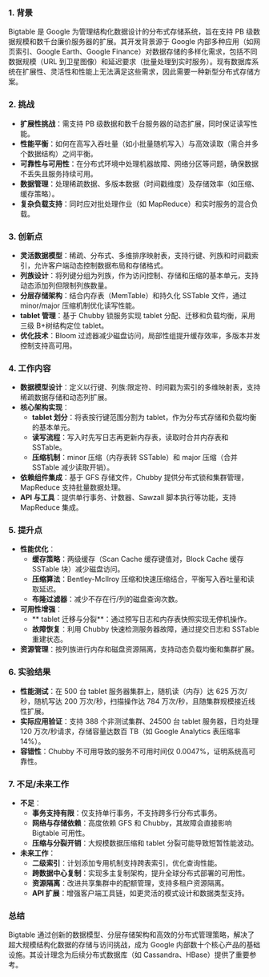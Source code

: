 ### 1. 背景

Bigtable 是 Google 为管理结构化数据设计的分布式存储系统，旨在支持 PB 级数据规模和数千台廉价服务器的扩展。其开发背景源于 Google 内部多种应用（如网页索引、Google Earth、Google Finance）对数据存储的多样化需求，包括不同数据规模（URL 到卫星图像）和延迟要求（批量处理到实时服务）。现有数据库系统在扩展性、灵活性和性能上无法满足这些需求，因此需要一种新型分布式存储方案。

### 2. 挑战

- **扩展性挑战**：需支持 PB 级数据和数千台服务器的动态扩展，同时保证读写性能。
- **性能平衡**：如何在高写入吞吐量（如小批量随机写入）与高效读取（需合并多个数据结构）之间平衡。
- **可靠性与可用性**：在分布式环境中处理机器故障、网络分区等问题，确保数据不丢失且服务持续可用。
- **数据管理**：处理稀疏数据、多版本数据（时间戳维度）及存储效率（如压缩、缓存策略）。
- **复杂负载支持**：同时应对批处理作业（如 MapReduce）和实时服务的混合负载。

### 3. 创新点

- **灵活数据模型**：稀疏、分布式、多维排序映射表，支持行键、列族和时间戳索引，允许客户端动态控制数据布局和存储格式。
- **列族设计**：将列键分组为列族，作为访问控制、存储和压缩的基本单元，支持动态添加列但限制列族数量。
- **分层存储架构**：结合内存表（MemTable）和持久化 SSTable 文件，通过 minor/major 压缩机制优化读写性能。
- **tablet 管理**：基于 Chubby 锁服务实现 tablet 分配、迁移和负载均衡，采用三级 B+树结构定位 tablet。
- **优化技术**：Bloom 过滤器减少磁盘访问，局部性组提升缓存效率，多版本并发控制支持高可用。

### 4. 工作内容

- **数据模型设计**：定义以行键、列族:限定符、时间戳为索引的多维映射表，支持稀疏数据存储和动态列扩展。
- **核心架构实现**：
    - **tablet 划分**：将表按行键范围分割为 tablet，作为分布式存储和负载均衡的基本单元。
    - **读写流程**：写入时先写日志再更新内存表，读取时合并内存表和 SSTable。
    - **压缩机制**：minor 压缩（内存表转 SSTable）和 major 压缩（合并 SSTable 减少读取开销）。
- **依赖组件集成**：基于 GFS 存储文件，Chubby 提供分布式锁和集群管理，MapReduce 支持批量数据处理。
- **API 与工具**：提供单行事务、计数器、Sawzall 脚本执行等功能，支持 MapReduce 集成。

### 5. 提升点

- **性能优化**：
    - **缓存策略**：两级缓存（Scan Cache 缓存键值对，Block Cache 缓存 SSTable 块）减少磁盘访问。
    - **压缩算法**：Bentley-McIlroy 压缩和快速压缩结合，平衡写入吞吐量和读取延迟。
    - **布隆过滤器**：减少不存在行/列的磁盘查询次数。
- **可用性增强**：
    - ** tablet 迁移与分裂**：通过预写日志和内存表快照实现无停机操作。
    - **故障恢复**：利用 Chubby 快速检测服务器故障，通过提交日志和 SSTable 重建状态。
- **资源管理**：按列族进行内存和磁盘资源隔离，支持动态负载均衡和集群扩展。

### 6. 实验结果

- **性能测试**：在 500 台 tablet 服务器集群上，随机读（内存）达 625 万次/秒，随机写达 200 万次/秒，扫描操作达 784 万次/秒，且随集群规模接近线性扩展。
- **实际应用验证**：支持 388 个非测试集群、24500 台 tablet 服务器，日均处理 120 万次/秒请求，存储容量达数百 TB（如 Google Analytics 表压缩率 14%）。
- **容错性**：Chubby 不可用导致的服务不可用时间仅 0.0047%，证明系统高可靠性。

### 7. 不足/未来工作

- **不足**：
    - **事务支持有限**：仅支持单行事务，不支持跨多行分布式事务。
    - **网络与存储依赖**：高度依赖 GFS 和 Chubby，其故障会直接影响 Bigtable 可用性。
    - **压缩与分裂开销**：大规模数据压缩和 tablet 分裂可能导致短暂性能波动。
- **未来工作**：
    - **二级索引**：计划添加专用机制支持跨表索引，优化查询性能。
    - **跨数据中心复制**：实现多主复制架构，提升全球分布式部署的可用性。
    - **资源隔离**：改进共享集群中的配额管理，支持多租户资源隔离。
    - **API 扩展**：增强客户端工具链，如更灵活的模式设计和数据类型支持。

### 总结

Bigtable 通过创新的数据模型、分层存储架构和高效的分布式管理策略，解决了超大规模结构化数据的存储与访问挑战，成为 Google 内部数十个核心产品的基础设施。其设计理念为后续分布式数据库（如 Cassandra、HBase）提供了重要参考。
